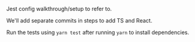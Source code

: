 Jest config walkthrough/setup to refer to.

We'll add separate commits in steps to add TS and React.

Run the tests using `yarn test` after running `yarn` to install dependencies.